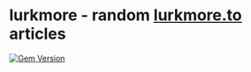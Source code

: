 # lurkmore - random [lurkmore.to](http://lurkmore.to) articles
[![Gem Version](https://badge.fury.io/rb/lurkmore.svg)](https://badge.fury.io/rb/lurkmore)
